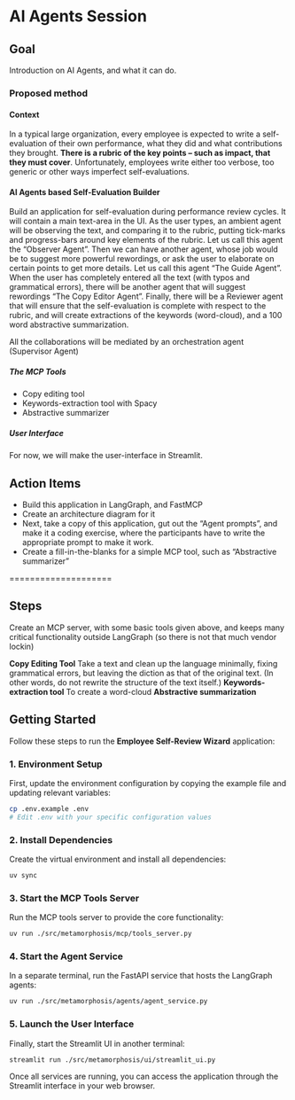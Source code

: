 
# AI Agents Session

## Goal 

Introduction on AI Agents, and what it can do.

### Proposed method

#### Context

In a typical large organization, every employee is expected to write a self-evaluation of their own performance, what they did and what contributions they brought. **There is a rubric of the key points – such as impact, that they must cover**. Unfortunately, employees write either too verbose, too generic or other ways imperfect self-evaluations.

#### AI Agents based Self-Evaluation Builder

Build an application for self-evaluation during performance review cycles. It will contain a main text-area in the UI. As the user types, an ambient agent will be observing the text, and comparing it to the rubric, putting tick-marks and progress-bars around key elements of the rubric. Let us call this agent the “Observer Agent”. Then we can have another agent, whose job would be to suggest more powerful rewordings, or ask the user to elaborate on certain points to get more details. Let us call this agent “The Guide Agent”. When the user has completely entered all the text (with typos and grammatical errors), there will be another agent that will suggest rewordings “The Copy Editor Agent”. Finally, there will be a Reviewer agent that will ensure that the self-evaluation is complete with respect to the rubric, and will create extractions of the keywords (word-cloud), and a 100 word abstractive summarization.

All the collaborations will be mediated by an orchestration agent (Supervisor Agent)

##### The MCP Tools

* Copy editing tool
* Keywords-extraction tool with Spacy
* Abstractive summarizer

##### User Interface

For now, we will make the user-interface in Streamlit.



## Action Items

* Build this application in LangGraph, and FastMCP
* Create an architecture diagram for it
* Next, take a copy of this application, gut out the “Agent prompts”, and make it a coding exercise, where the participants have to write the appropriate prompt to make it work.
* Create a fill-in-the-blanks for a simple MCP tool, such as “Abstractive summarizer”


====================

## Steps

Create an MCP server, with some basic tools given above, and keeps many critical functionality outside LangGraph (so there is not that much vendor lockin)

**Copy Editing Tool** Take a text and clean up the language minimally, fixing grammatical errors, but leaving the diction as that of the original text. (In other words, do not rewrite the structure of the text itself.)
**Keywords-extraction tool** To create a word-cloud
**Abstractive summarization**

## Getting Started

Follow these steps to run the **Employee Self-Review Wizard** application:

### 1. Environment Setup
First, update the environment configuration by copying the example file and updating relevant variables:
```bash
cp .env.example .env
# Edit .env with your specific configuration values
```

### 2. Install Dependencies
Create the virtual environment and install all dependencies:
```bash
uv sync
```

### 3. Start the MCP Tools Server
Run the MCP tools server to provide the core functionality:
```bash
uv run ./src/metamorphosis/mcp/tools_server.py
```

### 4. Start the Agent Service
In a separate terminal, run the FastAPI service that hosts the LangGraph agents:
```bash
uv run ./src/metamorphosis/agents/agent_service.py
```

### 5. Launch the User Interface
Finally, start the Streamlit UI in another terminal:
```bash
streamlit run ./src/metamorphosis/ui/streamlit_ui.py
```

Once all services are running, you can access the application through the Streamlit interface in your web browser.